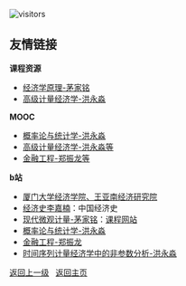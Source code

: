 ![visitors](https://visitor-badge.glitch.me/badge?page_id=rogerchenfz/XMU-Helper/tree/main/%E5%AD%A6%E4%B9%A0%E8%B5%84%E6%96%99/%E7%BB%8F%E6%B5%8E%E7%9B%B8%E5%85%B3)

## 友情链接
 
**课程资源**

- [经济学原理-茅家铭](https://github.com/jiamingmao/principles-of-economics)
- [高级计量经济学-洪永淼](https://ae.soe.xmu.edu.cn/)

**MOOC**

- [概率论与统计学-洪永淼](https://www.icourse163.org/course/XMU-1206678826)
- [高级计量经济学-洪永淼等](https://www.icourse163.org/course/XMU-1002606048)
- [金融工程-郑振龙等](https://www.icourse163.org/course/XMU-1460823161)

**b站**

- [厦门大学经济学院、王亚南经济研究院](https://space.bilibili.com/226018640/)
- [经济史李嘉楠](https://space.bilibili.com/508378437/)：中国经济史
- [现代微观计量-茅家铭](https://www.bilibili.com/video/BV1CE411y7h5)：[课程网站](https://jiamingmao.github.io/data-analysis/)
- [概率论与统计学-洪永淼](https://www.bilibili.com/video/BV11t411A7bp)
- [金融工程-郑振龙](https://www.bilibili.com/video/BV1Zx411U7Cb)
- [时间序列计量经济学中的非参数分析-洪永淼](https://www.bilibili.com/video/BV1dp4y1S7G1)

[返回上一级](https://github.com/XMU-Helper/home/tree/main/%E5%AD%A6%E4%B9%A0%E8%B5%84%E6%96%99) &nbsp; [返回主页](https://github.com/XMU-Helper/home)
